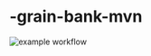 # -grain-bank-mvn
![example workflow](https://github.com/agatabielska/-grain-bank-mvn/actions/workflows/ci.yml/badge.svg)
